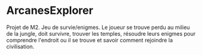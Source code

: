 # ArcanesExplorer
Projet de M2. Jeu de survie/enigmes. Le joueur se trouve perdu au milieu de la jungle, doit survivre, trouver les temples, résoudre leurs enigmes pour comprendre l'endroit ou il se trouve et savoir comment rejoindre la civilisation.
